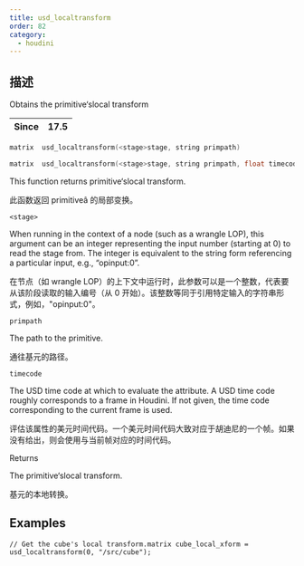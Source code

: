 ```yaml
---
title: usd_localtransform
order: 82
category:
  - houdini
---
```

    
## 描述

Obtains the primitive‘slocal transform

| Since | 17.5 |
| ----- | ---- |

```c
matrix  usd_localtransform(<stage>stage, string primpath)
```

```c
matrix  usd_localtransform(<stage>stage, string primpath, float timecode)
```

This function returns primitive‘slocal transform.

此函数返回 primitiveâ 的局部变换。

`<stage>`

When running in the context of a node (such as a wrangle LOP), this argument
can be an integer representing the input number (starting at 0) to read the
stage from. The integer is equivalent to the string form referencing a
particular input, e.g., “opinput:0”.

在节点（如 wrangle LOP）的上下文中运行时，此参数可以是一个整数，代表要从该阶段读取的输入编号（从 0
开始）。该整数等同于引用特定输入的字符串形式，例如，"opinput:0"。

`primpath`

The path to the primitive.

通往基元的路径。

`timecode`

The USD time code at which to evaluate the attribute. A USD time code roughly
corresponds to a frame in Houdini. If not given, the time code corresponding
to the current frame is used.

评估该属性的美元时间代码。一个美元时间代码大致对应于胡迪尼的一个帧。如果没有给出，则会使用与当前帧对应的时间代码。

Returns

The primitive‘slocal transform.

基元的本地转换。

## Examples

    // Get the cube's local transform.matrix cube_local_xform = usd_localtransform(0, "/src/cube");
